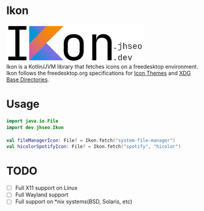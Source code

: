 # Ikon
[![logo](https://raw.githubusercontent.com/Jhyub/Ikon/master/ikon.png)](https://ikon.jhseo.dev/)  
Ikon is a Kotlin/JVM library that fetches icons on a freedesktop environment.  
Ikon follows the freedesktop.org specifications for [Icon Themes](https://specifications.freedesktop.org/icon-theme-spec/icon-theme-spec-latest.html) and [XDG Base Directories](https://specifications.freedesktop.org/basedir-spec/basedir-spec-latest.html).

# Usage
```kotlin
import java.io.File
import dev.jhseo.Ikon

val fileManagerIcon: File? = Ikon.fetch("system-file-manager")
val hicolorSpotifyIcon: File? = Ikon.fetch("spotify", "hicolor")
```

# TODO
- [ ] Full X11 support on Linux
- [ ] Full Wayland support
- [ ] Full support on *nix systems(BSD, Solaris, etc)
